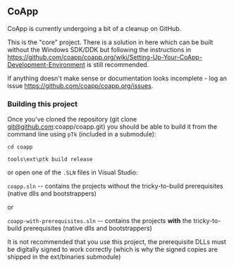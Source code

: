 ## CoApp

CoApp is currently undergoing a bit of a cleanup on GitHub.

This is the "core" project. There is a solution in here which can be built without the Windows SDK/DDK but 
following the instructions in https://github.com/coapp/coapp.org/wiki/Setting-Up-Your-CoApp-Development-Environment 
is still recommended.

If anything doesn't make sense or documentation looks incomplete - log an issue https://github.com/coapp/coapp.org/issues.


### Building this project

Once you've cloned the repository (git clone git@github.com:coapp/coapp.git) you should be able to build it from the command line using `pTk` (included in a submodule):

``` batch
cd coapp

tools\ext\ptk build release 
```

or open one of the `.SLN` files in Visual Studio:

`coapp.sln` -- contains the projects without the tricky-to-build prerequisites (native dlls and bootstrappers)

or 

`coapp-with-prerequisites.sln` -- contains the projects **with** the tricky-to-build prerequisites (native dlls and bootstrappers)

It is not recommended that you use this project, the prerequisite DLLs must be digitally signed to work correctly (which is why the signed copies are shipped in the ext/binaries submodule)